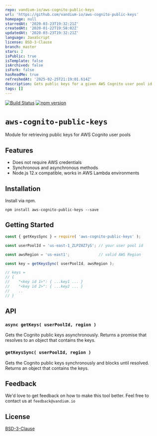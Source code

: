 ```yaml
---
repo: vandium-io/aws-cognito-public-keys
url: 'https://github.com/vandium-io/aws-cognito-public-keys'
homepage: null
starredAt: '2020-03-23T19:32:21Z'
createdAt: '2020-01-22T19:58:02Z'
updatedAt: '2020-03-23T19:32:21Z'
language: JavaScript
license: BSD-3-Clause
branch: master
stars: 2
isPublic: true
isTemplate: false
isArchived: false
isFork: false
hasReadMe: true
refreshedAt: '2025-02-25T21:19:01.614Z'
description: Gets public keys for a given AWS Cognito user pool id
tags: []
---
```


[![Build Status](https://travis-ci.org/vandium-io/aws-cognito-public-keys.svg?branch=master)](https://travis-ci.org/vandium-io/aws-cognito-public-keys)
[![npm version](https://badge.fury.io/js/aws-cognito-public-keys.svg)](https://badge.fury.io/js/aws-cognito-public-keys)

# `aws-cognito-public-keys`

Module for retrieving public keys for AWS Cognito user pools

## Features
* Does not require AWS credentials
* Synchronous and asynchronous methods
* Node.js 12.x compatible, works in AWS Lambda environments

## Installation
Install via npm.

	npm install aws-cognito-public-keys --save

## Getting Started

```js
const { getKeysSync } = require( 'aws-cognito-public-keys' );

const userPoolId = 'us-east-1_ZLPZ8Z7yS'; // your user pool id

const awsRegion = 'us-east1';             // valid AWS Region

const key = getKeysSync( userPoolId, awsRegion );

// keys =
// {
//    "<key id 1>": { ...key1 ... }
//    "<key id 2>": { ...key2 ... }
//    ..
// }
```

## API

### `async getKeys( userPoolId, region )`

Gets the Cognito public keys asynchronously. Returns a promise that resolves to
an object that contains the keys.

### `getKeysSync( userPoolId, region )`

Gets the Cognito public keys synchronously and blocks until resolved. Returns an
object that contains the keys.


## Feedback

We'd love to get feedback on how to make this tool better. Feel free to contact
us at `feedback@vandium.io`

## License

[BSD-3-Clause](https://en.wikipedia.org/wiki/BSD_licenses)
